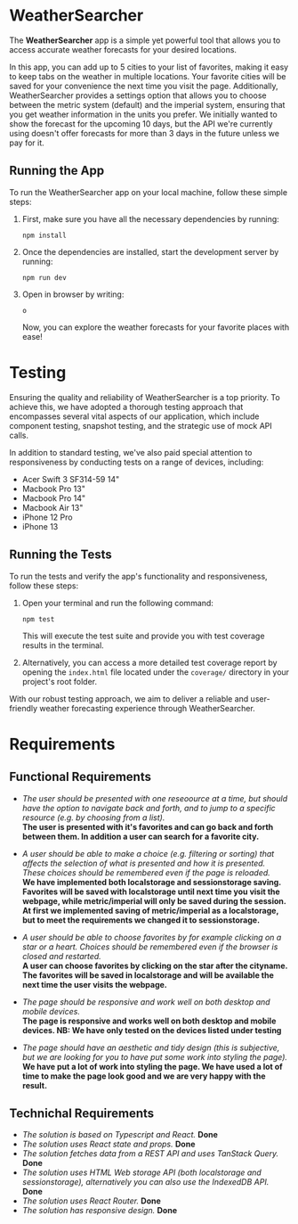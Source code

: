 # WeatherSearcher

The **WeatherSearcher** app is a simple yet powerful tool that allows you to access accurate weather forecasts for your desired locations.

In this app, you can add up to 5 cities to your list of favorites, making it easy to keep tabs on the weather in multiple locations. Your favorite cities will be saved for your convenience the next time you visit the page. Additionally, WeatherSearcher provides a settings option that allows you to choose between the metric system (default) and the imperial system, ensuring that you get weather information in the units you prefer. We initially wanted to show the forecast for the upcoming 10 days, but the API we're currently using doesn't offer forecasts for more than 3 days in the future unless we pay for it.

## Running the App

To run the WeatherSearcher app on your local machine, follow these simple steps:

1. First, make sure you have all the necessary dependencies by running:

   ```
   npm install
   ```

2. Once the dependencies are installed, start the development server by running:

   ```
   npm run dev
   ```

3. Open in browser by writing:
   ```
   o
   ```
   Now, you can explore the weather forecasts for your favorite places with ease!

# Testing

Ensuring the quality and reliability of WeatherSearcher is a top priority. To achieve this, we have adopted a thorough testing approach that encompasses several vital aspects of our application, which include component testing, snapshot testing, and the strategic use of mock API calls.

In addition to standard testing, we've also paid special attention to responsiveness by conducting tests on a range of devices, including:

- Acer Swift 3 SF314-59 14"
- Macbook Pro 13"
- Macbook Pro 14"
- Macbook Air 13"
- iPhone 12 Pro
- iPhone 13

## Running the Tests

To run the tests and verify the app's functionality and responsiveness, follow these steps:

1. Open your terminal and run the following command:

   ```
   npm test
   ```

   This will execute the test suite and provide you with test coverage results in the terminal.

2. Alternatively, you can access a more detailed test coverage report by opening the `index.html` file located under the `coverage/` directory in your project's root folder.

With our robust testing approach, we aim to deliver a reliable and user-friendly weather forecasting experience through WeatherSearcher.

# Requirements

## Functional Requirements

- _The user should be presented with one reseoource at a time, but should have the option to navigate back and forth, and to jump to a specific resource (e.g. by choosing from a list)._<br>
  **The user is presented with it's favorites and can go back and forth between them. In addition a user can search for a favorite city.**
- _A user should be able to make a choice (e.g. filtering or sorting) that affects the selection of what is presented and how it is presented. These choices should be remembered even if the page is reloaded._<br>
  **We have implemented both localstorage and sessionstorage saving. Favorites will be saved with localstorage until next time you visit the webpage, while metric/imperial will only be saved during the session. At first we implemented saving of metric/imperial as a localstorage, but to meet the requirements we changed it to sessionstorage.**

- _A user should be able to choose favorites by for example clicking on a star or a heart. Choices should be remembered even if the browser is closed and restarted._<br>
  **A user can choose favorites by clicking on the star after the cityname. The favorites will be saved in localstorage and will be available the next time the user visits the webpage.**
- _The page should be responsive and work well on both desktop and mobile devices._<br>
  **The page is responsive and works well on both desktop and mobile devices. NB: We have only tested on the devices listed under testing**
- _The page should have an aesthetic and tidy design (this is subjective, but we are looking for you to have put some work into styling the page)._ <br>
  **We have put a lot of work into styling the page. We have used a lot of time to make the page look good and we are very happy with the result.**

## Technichal Requirements

- _The solution is based on Typescript and React._ **Done**<br>
- _The solution uses React state and props._ **Done**<br>
- _The solution fetches data from a REST API and uses TanStack Query._ **Done**<br>
- _The solution uses HTML Web storage API (both localstorage and sessionstorage), alternatively you can also use the IndexedDB API._ **Done**<br>
- _The solution uses React Router._ **Done**<br>
- _The solution has responsive design._ **Done**<br>
